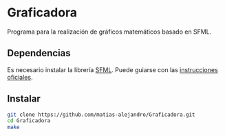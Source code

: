 # Graficadora
Programa para la realización de gráficos matemáticos basado en SFML.

Dependencias
------------
Es necesario instalar la librería [SFML][sfml]. Puede guiarse con las [instrucciones oficiales][sfml-install].

Instalar
--------
```bash
git clone https://github.com/matias-alejandro/Graficadora.git
cd Graficadora
make
```

[sfml]: http://www.sfml-dev.org/ "Simple and Fast Multimedia Library"
[sfml-install]: http://www.sfml-dev.org/tutorials/
